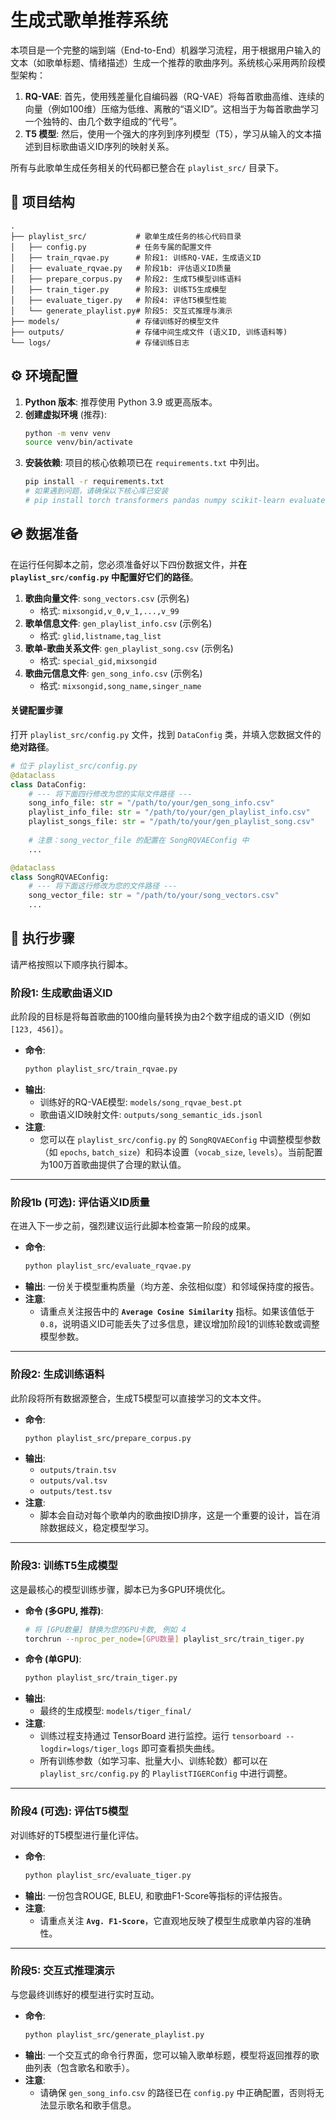 # 生成式歌单推荐系统

本项目是一个完整的端到端（End-to-End）机器学习流程，用于根据用户输入的文本（如歌单标题、情绪描述）生成一个推荐的歌曲序列。系统核心采用两阶段模型架构：
1.  **RQ-VAE**: 首先，使用残差量化自编码器（RQ-VAE）将每首歌曲高维、连续的向量（例如100维）压缩为低维、离散的“语义ID”。这相当于为每首歌曲学习一个独特的、由几个数字组成的“代号”。
2.  **T5 模型**: 然后，使用一个强大的序列到序列模型（T5），学习从输入的文本描述到目标歌曲语义ID序列的映射关系。

所有与此歌单生成任务相关的代码都已整合在 `playlist_src/` 目录下。

## 📁 项目结构

```
.
├── playlist_src/           # 歌单生成任务的核心代码目录
│   ├── config.py           # 任务专属的配置文件
│   ├── train_rqvae.py      # 阶段1: 训练RQ-VAE，生成语义ID
│   ├── evaluate_rqvae.py   # 阶段1b: 评估语义ID质量
│   ├── prepare_corpus.py   # 阶段2: 生成T5模型训练语料
│   ├── train_tiger.py      # 阶段3: 训练T5生成模型
│   ├── evaluate_tiger.py   # 阶段4: 评估T5模型性能
│   └── generate_playlist.py# 阶段5: 交互式推理与演示
├── models/                 # 存储训练好的模型文件
├── outputs/                # 存储中间生成文件 (语义ID, 训练语料等)
└── logs/                   # 存储训练日志
```

## ⚙️ 环境配置

1.  **Python 版本**: 推荐使用 Python 3.9 或更高版本。
2.  **创建虚拟环境** (推荐):
    ```bash
    python -m venv venv
    source venv/bin/activate
    ```
3.  **安装依赖**: 项目的核心依赖项已在 `requirements.txt` 中列出。
    ```bash
    pip install -r requirements.txt
    # 如果遇到问题，请确保以下核心库已安装
    # pip install torch transformers pandas numpy scikit-learn evaluate rouge_score
    ```

## 💿 数据准备

在运行任何脚本之前，您必须准备好以下四份数据文件，并**在 `playlist_src/config.py` 中配置好它们的路径**。

1.  **歌曲向量文件**: `song_vectors.csv` (示例名)
    *   格式: `mixsongid,v_0,v_1,...,v_99`
2.  **歌单信息文件**: `gen_playlist_info.csv` (示例名)
    *   格式: `glid,listname,tag_list`
3.  **歌单-歌曲关系文件**: `gen_playlist_song.csv` (示例名)
    *   格式: `special_gid,mixsongid`
4.  **歌曲元信息文件**: `gen_song_info.csv` (示例名)
    *   格式: `mixsongid,song_name,singer_name`

#### **关键配置步骤**

打开 `playlist_src/config.py` 文件，找到 `DataConfig` 类，并填入您数据文件的**绝对路径**。

```python
# 位于 playlist_src/config.py
@dataclass
class DataConfig:
    # --- 将下面四行修改为您的实际文件路径 ---
    song_info_file: str = "/path/to/your/gen_song_info.csv"
    playlist_info_file: str = "/path/to/your/gen_playlist_info.csv"
    playlist_songs_file: str = "/path/to/your/gen_playlist_song.csv"
    
    # 注意：song_vector_file 的配置在 SongRQVAEConfig 中
    ...

@dataclass
class SongRQVAEConfig:
    # --- 将下面这行修改为您的文件路径 ---
    song_vector_file: str = "/path/to/your/song_vectors.csv"
    ...
```

## 🚀 执行步骤

请严格按照以下顺序执行脚本。

### **阶段1: 生成歌曲语义ID**

此阶段的目标是将每首歌曲的100维向量转换为由2个数字组成的语义ID（例如 `[123, 456]`）。

*   **命令**:
    ```bash
    python playlist_src/train_rqvae.py
    ```
*   **输出**:
    *   训练好的RQ-VAE模型: `models/song_rqvae_best.pt`
    *   歌曲语义ID映射文件: `outputs/song_semantic_ids.jsonl`
*   **注意**:
    *   您可以在 `playlist_src/config.py` 的 `SongRQVAEConfig` 中调整模型参数（如 `epochs`, `batch_size`）和码本设置（`vocab_size`, `levels`）。当前配置为100万首歌曲提供了合理的默认值。

---

### **阶段1b (可选): 评估语义ID质量**

在进入下一步之前，强烈建议运行此脚本检查第一阶段的成果。

*   **命令**:
    ```bash
    python playlist_src/evaluate_rqvae.py
    ```
*   **输出**:
    一份关于模型重构质量（均方差、余弦相似度）和邻域保持度的报告。
*   **注意**:
    *   请重点关注报告中的 **`Average Cosine Similarity`** 指标。如果该值低于 `0.8`，说明语义ID可能丢失了过多信息，建议增加阶段1的训练轮数或调整模型参数。

---

### **阶段2: 生成训练语料**

此阶段将所有数据源整合，生成T5模型可以直接学习的文本文件。

*   **命令**:
    ```bash
    python playlist_src/prepare_corpus.py
    ```
*   **输出**:
    *   `outputs/train.tsv`
    *   `outputs/val.tsv`
    *   `outputs/test.tsv`
*   **注意**:
    *   脚本会自动对每个歌单内的歌曲按ID排序，这是一个重要的设计，旨在消除数据歧义，稳定模型学习。

---

### **阶段3: 训练T5生成模型**

这是最核心的模型训练步骤，脚本已为多GPU环境优化。

*   **命令 (多GPU, 推荐)**:
    ```bash
    # 将 [GPU数量] 替换为您的GPU卡数, 例如 4
    torchrun --nproc_per_node=[GPU数量] playlist_src/train_tiger.py
    ```
*   **命令 (单GPU)**:
    ```bash
    python playlist_src/train_tiger.py
    ```
*   **输出**:
    *   最终的生成模型: `models/tiger_final/`
*   **注意**:
    *   训练过程支持通过 TensorBoard 进行监控。运行 `tensorboard --logdir=logs/tiger_logs` 即可查看损失曲线。
    *   所有训练参数（如学习率、批量大小、训练轮数）都可以在 `playlist_src/config.py` 的 `PlaylistTIGERConfig` 中进行调整。

---

### **阶段4 (可选): 评估T5模型**

对训练好的T5模型进行量化评估。

*   **命令**:
    ```bash
    python playlist_src/evaluate_tiger.py
    ```
*   **输出**:
    一份包含ROUGE, BLEU, 和歌曲F1-Score等指标的评估报告。
*   **注意**:
    *   请重点关注 **`Avg. F1-Score`**，它直观地反映了模型生成歌单内容的准确性。

---

### **阶段5: 交互式推理演示**

与您最终训练好的模型进行实时互动。

*   **命令**:
    ```bash
    python playlist_src/generate_playlist.py
    ```
*   **输出**:
    一个交互式的命令行界面，您可以输入歌单标题，模型将返回推荐的歌曲列表（包含歌名和歌手）。
*   **注意**:
    *   请确保 `gen_song_info.csv` 的路径已在 `config.py` 中正确配置，否则将无法显示歌名和歌手信息。